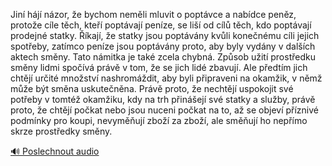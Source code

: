 
Jiní hájí názor, že bychom neměli mluvit o poptávce a nabídce peněz, protože cíle těch, kteří poptávají peníze, se liší od cílů těch, kdo poptávají prodejné statky. Říkají, že statky jsou poptávány kvůli konečnému cíli jejich spotřeby, zatímco peníze jsou poptávány proto, aby byly vydány v dalších aktech směny. Tato námitka je také zcela chybná. Způsob užití prostředku směny lidmi spočívá právě v tom, že se jich lidé zbavují. Ale předtím jich chtějí určité množství nashromáždit, aby byli připraveni na okamžik, v němž může být směna uskutečněna. Právě proto, že nechtějí uspokojit své potřeby v tomtéž okamžiku, kdy na trh přinášejí své statky a služby, právě proto, že chtějí počkat nebo jsou nuceni počkat na to, až se objeví příznivé podmínky pro koupi, nevyměňují zboží za zboží, ale směňují ho nepřímo skrze prostředky směny.

[🔊 Poslechnout audio](/data/7-paragraphs/audio/chapter_75/para_009-Jin-hj-nzor-e-bychom-nemli-mluvit-o-poptvc.mp3)
